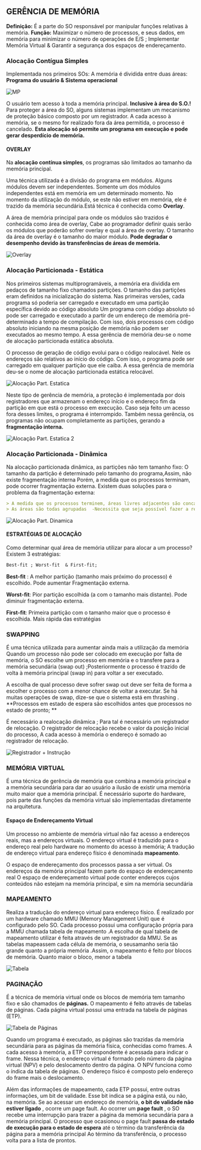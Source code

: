 ## GERÊNCIA DE MEMÓRIA

**Definição:** É a parte do SO responsável por manipular funções relativas à memória.
**Função:**  Maximizar o número de processos, e seus dados, em memória para minimizar o número de operações de E/S ; Implementar Memória Virtual &  Garantir a segurança dos espaços de endereçamento.

### Alocação Contígua Simples 
Implementada nos primeiros SOs:
A memória é dividida entre duas áreas: **Programa do usuário & Sistema operacional**

![MP](https://boechat.github.io/estudo-si/so008.png)

O usuário tem acesso à toda a memória principal. **Inclusive à área do S.O.!** 
Para proteger a área do SO, alguns sistemas implementam um mecanismo de proteção básico composto por um registrador.
A cada acesso à memória, se o mesmo for realizado fora da área permitida, o processo é cancelado.
**Esta alocação só permite um programa em execução e pode gerar desperdício de memória.**

#### OVERLAY

Na **alocação contínua simples**, os programas são limitados ao tamanho da memória principal.

Uma técnica utilizada é a divisão do programa em módulos.
Alguns módulos devem ser independentes. Somente um dos módulos independentes está em memória em um determinado momento. No momento da utilização do módulo, se este não estiver em memória, ele é trazido da memória secundária.Está técnica é conhecida como **Overlay**. 

A área de memória principal para onde os módulos são trazidos é conhecida como área de overlay, Cabe ao programador definir quais serão os módulos que poderão sofrer overlay e qual a área de overlay. 
O tamanho da área de overlay é o tamanho do maior módulo. 
**Pode degradar o desempenho devido às transferências de áreas de memória.**

![Overlay](https://boechat.github.io/estudo-si/so009.png)

### Alocação Particionada - Estática

Nos primeiros sistemas multiprogramáveis, a memória era dividida em pedaços de tamanho fixo chamados partições. O tamanho das partições eram definidos na inicialização do sistema.
Nas primeiras versões, cada programa só poderia ser carregado e executado em uma partição específica devido ao código absoluto
Um programa com código absoluto só pode ser carregado e executado a partir de um endereço de memória pré-determinado a tempo de compilação. Com isso, dois processos com código absoluto iniciando na mesma posição de memória não podem ser executados ao mesmo tempo. A essa gerência de memória deu-se o nome de alocação particionada estática absoluta.

O processo de geração de código evolui para o código realocável. Nele os endereços são relativos ao início do código. Com isso, o programa pode ser carregado em qualquer partição que ele caiba.
A essa gerência de memória deu-se o nome de alocação particionada estática relocável.

![Alocação Part. Estatica](https://boechat.github.io/estudo-si/so010.png)

Neste tipo de gerência de memória, a proteção é implementada por dois registradores que armazenam o endereço início e o endereço fim da partição em que está o processo em execução. 
Caso seja feito um acesso fora desses limites, o programa é interrompido.
Também nessa  gerência, os programas não ocupam completamente as partições, gerando a **fragmentação interna.**

![Alocação Part. Estatica 2](https://boechat.github.io/estudo-si/so011.png)

### Alocação Particionada - Dinâmica

Na alocação particionada dinâmica, as partições não tem tamanho fixo: O tamanho da partição é determinado pelo tamanho do programa,Assim, não existe fragmentação interna Porém, a medida que os processos terminam, pode ocorrer fragmentação externa.
Existem duas soluções para o problema da fragmentação externa:
 ```markdown
> A medida que os processos terminem, áreas livres adjacentes são concatenadas.
> As áreas são todas agrupadas  -Necessita que seja possível fazer a realocação dinâmica dos programas.
 ```
![Alocação Part. Dinamica](https://boechat.github.io/estudo-si/so012.png)

#### ESTRATÉGIAS DE ALOCAÇÂO

Como determinar qual área de memória utilizar para alocar a um processo? Existem 3 estratégias: 
```markdown
Best-fit ; Worst-fit  & First-fit;
```
**Best-fit** : A melhor partição (tamanho mais próximo do processo) é escolhido.
	             Pode aumentar Fragmentação externa.

**Worst-fit**: Pior partição escolhida (a com o tamanho mais distante).
	             Pode diminuir fragmentação externa.

**First-fit**: Primeira partição com o tamanho maior que o processo é escolhida.
	            Mais rápida das estratégias

### SWAPPING

É uma técnica utilizada para aumentar ainda mais a utilização da memória Quando um processo não pode ser colocado em execução por falta de memória, o SO escolhe um processo em memória e o transfere para a memória secundária (swap out) ;Posteriormente o processo é trazido de volta à memória principal (swap in) para voltar a ser executado.

A escolha de qual processo deve sofrer swap out deve ser feita de forma a escolher o processo com a menor chance de voltar a executar. Se há muitas operações de swap, dize-se que o sistema está em thrashing .
**Processos em estado de espera são escolhidos antes que processos no estado de pronto; **

É necessário a realocação dinâmica ; Para tal é necessário um registrador de relocação.
O registrador de relocação recebe o valor da posição inicial do processo, A cada acesso à memória o endereço é somado ao registrador de relocação.

![Registrador + Instrução](https://boechat.github.io/estudo-si/so013.png)

### MEMÓRIA VIRTUAL

É uma técnica de gerência de memória que combina a memória principal e a memória secundária para dar ao usuário a ilusão de existir uma memória muito maior que a memória principal. É necessário suporte do hardware, pois parte das funções da memória virtual são implementadas diretamente na arquitetura.

#### Espaço de Endereçamento Virtual
Um processo no ambiente de memória virtual não faz acesso a endereços reais, mas a endereços virtuais. O endereço virtual é traduzido para o endereço real pelo hardware no momento do acesso à memória; A tradução de endereço virtual para endereço físico é denominada **mapeamento**.

O espaço de endereçamento dos processos passa a ser virtual. Os endereços da memória principal fazem parte do espaço de endereçamento real 
O espaço de endereçamento virtual pode conter endereços cujos conteúdos não estejam na memória principal, e sim na memória secundária

### MAPEAMENTO

Realiza a tradução do endereço virtual para endereço físico. É realizado por um hardware chamado MMU (Memory Management Unit) que é configurado pelo SO. Cada processo possui uma configuração própria para a MMU chamada tabela de mapeamento .A escolha de qual tabela de mapeamento utilizar é feita através de um registrador da MMU.
Se as tabelas mapeassem cada célula de memória, o seusamanho seria tão grande quanto a própria memória .Assim, o mapeamento é feito por blocos de memória. Quanto maior o bloco, menor a tabela

![Tabela](https://boechat.github.io/estudo-si/so014.png)

### PAGINAÇÃO

É a técnica de memória virtual onde os blocos de memória tem tamanho fixo e são chamados de **páginas.**
O mapeamento é feito através de tabelas de páginas. Cada página virtual possui uma entrada na tabela de páginas (ETP).

![Tabela de Páginas](https://boechat.github.io/estudo-si/so015.png)

Quando um programa é executado, as páginas são trazidas da memória secundária para as páginas da memória física, conhecidas como frames.
A cada acesso à memória, a ETP correspondente é acessada para indicar o frame.
Nessa técnica, o endereço virtual é formado pelo número da página virtual (NPV) e pelo deslocamento dentro da página.
O NPV funciona como o índica da tabela de páginas. O endereço físico é composto pelo endereço do frame mais o deslocamento.

Além das informações de mapeamento, cada ETP possui, entre outras informações, um bit de validade.
Esse bit indica se a página está, ou não, na memória.
Se ao acessar um endereço de memória, **o bit de validade não estiver ligado** , ocorre um page fault.
Ao ocorrer um **page fault** , o SO recebe uma interrupção para trazer a página da memória secundária para a memória principal.
O processo que ocasionou o page fault **passa do estado de execução para o estado de espera** até o término da transferência da página para a memória principal Ao término da transferência, o processo volta para a lista de prontos.


